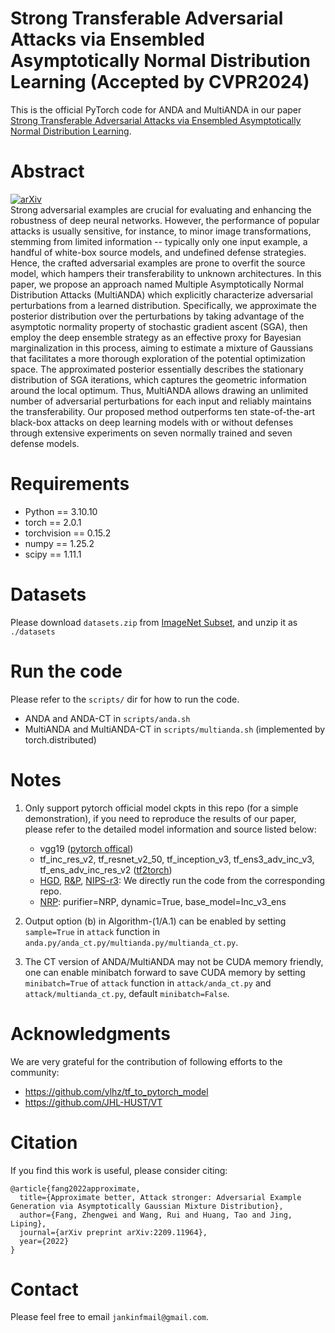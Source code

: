 # Strong Transferable Adversarial Attacks via Ensembled Asymptotically Normal Distribution Learning (Accepted by CVPR2024)

This is the official PyTorch code for ANDA and MultiANDA in our paper [Strong Transferable Adversarial Attacks via Ensembled Asymptotically Normal Distribution Learning](https://arxiv.org/pdf/2209.11964.pdf).

# Abstract
[![arXiv](https://img.shields.io/badge/arXiv-2209.11964-b31b1b.svg)](https://arxiv.org/abs/2209.11964)  
Strong adversarial examples are crucial for evaluating and enhancing the robustness of deep neural networks. However, the performance of popular attacks is usually sensitive, for instance, to minor image transformations, stemming from limited information -- typically only one input example, a handful of white-box source models, and undefined defense strategies. Hence, the crafted adversarial examples are prone to overfit the source model, which hampers their transferability to unknown architectures. In this paper, we propose an approach named Multiple Asymptotically Normal Distribution Attacks (MultiANDA) which explicitly characterize adversarial perturbations from a learned distribution. Specifically, we approximate the posterior distribution over the perturbations by taking advantage of the asymptotic normality property of stochastic gradient ascent (SGA), then employ the deep ensemble strategy as an effective proxy for Bayesian marginalization in this process, aiming to estimate a mixture of Gaussians that facilitates a more thorough exploration of the potential optimization space. The approximated posterior essentially describes the stationary distribution of SGA iterations, which captures the geometric information around the local optimum. Thus, MultiANDA allows drawing an unlimited number of adversarial perturbations for each input and reliably maintains the transferability. Our proposed method outperforms ten state-of-the-art black-box attacks on deep learning models with or without defenses through extensive experiments on seven normally trained and seven defense models.

# Requirements
- Python == 3.10.10
- torch == 2.0.1
- torchvision == 0.15.2
- numpy == 1.25.2
- scipy == 1.11.1

# Datasets
Please download `datasets.zip` from [ImageNet Subset](https://drive.google.com/file/d/1jXwCXyUc0R4j_i-ZLhrzel48XqzpDYry/view?usp=drive_link), and unzip it as `./datasets`

# Run the code
Please refer to the `scripts/` dir for how to run the code.
- ANDA and ANDA-CT in `scripts/anda.sh`
- MultiANDA and MultiANDA-CT in `scripts/multianda.sh` (implemented by torch.distributed)

# Notes
1. Only support pytorch official model ckpts in this repo (for a simple demonstration), if you need to reproduce the results of our paper, please refer to the detailed model information and source listed below: 

    - vgg19 ([pytorch offical](https://pytorch.org/vision/main/models/generated/torchvision.models.vgg19.html))
    - tf_inc_res_v2, tf_resnet_v2_50, tf_inception_v3, tf_ens3_adv_inc_v3, tf_ens_adv_inc_res_v2 ([tf2torch](https://github.com/ylhz/tf_to_pytorch_model))
    - [HGD](https://github.com/lfz/Guided-Denoise), [R&P](https://github.com/cihangxie/NIPS2017_adv_challenge_defense), [NIPS-r3](https://github.com/anlthms/nips-2017/tree/master/mmd): We directly run the code from the corresponding repo.
    - [NRP](https://github.com/Muzammal-Naseer/NRP): purifier=NRP, dynamic=True, base_model=Inc_v3_ens

2. Output option (b) in Algorithm-(1/A.1) can be enabled by setting `sample=True` in `attack` function in `anda.py/anda_ct.py/multianda.py/multianda_ct.py`.

3. The CT version of ANDA/MultiANDA may not be CUDA memory friendly, one can enable minibatch forward to save CUDA memory by setting `minibatch=True` of `attack` function in `attack/anda_ct.py` and `attack/multianda_ct.py`, default `minibatch=False`.


# Acknowledgments
We are very grateful for the contribution of following efforts to the community:
- https://github.com/ylhz/tf_to_pytorch_model
- https://github.com/JHL-HUST/VT

# Citation
If you find this work is useful, please consider citing:
```
@article{fang2022approximate,
  title={Approximate better, Attack stronger: Adversarial Example Generation via Asymptotically Gaussian Mixture Distribution},
  author={Fang, Zhengwei and Wang, Rui and Huang, Tao and Jing, Liping},
  journal={arXiv preprint arXiv:2209.11964},
  year={2022}
}
```

# Contact
Please feel free to email `jankinfmail@gmail.com`.
